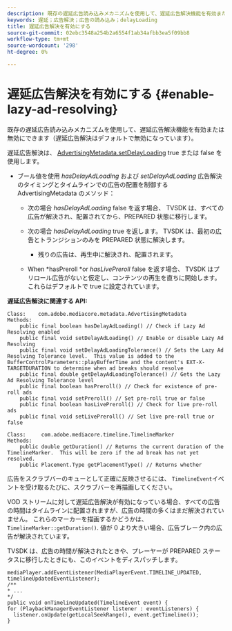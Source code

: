 ```yaml
---
description: 既存の遅延広告読み込みメカニズムを使用して、遅延広告解決機能を有効または無効にできます（遅延広告解決はデフォルトで無効になっています）。
keywords: 遅延；広告解決；広告の読み込み；delayLoading
title: 遅延広告解決を有効にする
source-git-commit: 02ebc3548a254b2a6554f1ab34afbb3ea5f09bb8
workflow-type: tm+mt
source-wordcount: '298'
ht-degree: 0%

---
```


# 遅延広告解決を有効にする {#enable-lazy-ad-resolving}

既存の遅延広告読み込みメカニズムを使用して、遅延広告解決機能を有効または無効にできます（遅延広告解決はデフォルトで無効になっています）。

遅延広告解決は、 [AdvertisingMetadata.setDelayLoading](https://help.adobe.com/en_US/primetime/api/psdk/javadoc_2.4/com/adobe/mediacore/metadata/AdvertisingMetadata.html#setDelayAdLoading-boolean-) true または false を使用します。

* ブール値を使用 *hasDelayAdLoading* および *setDelayAdLoading* 広告解決のタイミングとタイムラインでの広告の配置を制御する AdvertisingMetadata のメソッド：

   * 次の場合 *hasDelayAdLoading* false を返す場合、 TVSDK は、すべての広告が解決され、配置されてから、PREPARED 状態に移行します。
   * 次の場合 *hasDelayAdLoading* true を返します。 TVSDK は、最初の広告とトランジションのみを PREPARED 状態に解決します。

      * 残りの広告は、再生中に解決され、配置されます。

   * When *hasPreroll *or *hasLivePreroll* false を返す場合、 TVSDK はプリロール広告がないと仮定し、コンテンツの再生を直ちに開始します。 これらはデフォルトで true に設定されています。

**遅延広告解決に関連する API:**

```
Class:    com.adobe.mediacore.metadata.AdvertisingMetadata 
Methods: 
    public final boolean hasDelayAdLoading() // Check if Lazy Ad Resolving enabled 
    public final void setDelayAdLoading() // Enable or disable Lazy Ad Resolving 
    public final void setDelayAdLoadingTolerance() // Sets the Lazy Ad Resolving Tolerance level.  This value is added to the BufferControlParameters::playBufferTime and the content's EXT-X-TARGETDURATION to determine when ad breaks should resolve 
    public final double getDelayAdLoadingTolerance() // Gets the Lazy Ad Resolving Tolerance level 
    public final boolean hasPreroll() // Check for existence of pre-roll ads 
    public final void setPreroll() // Set pre-roll true or false 
    public final boolean hasLivePreroll() // Check for live pre-roll ads 
    public final void setLivePreroll() // Set live pre-roll true or false

Class:     com.adobe.mediacore.timeline.TimelineMarker 
Methods: 
    public double getDuration() // Returns the current duration of the TimelineMarker.  This will be zero if the ad break has not yet resolved. 
    public Placement.Type getPlacementType() // Returns whether
```

広告をスクラブバーのキューとして正確に反映させるには、 `TimelineEvent`イベントを受け取るたびに、スクラブバーを再描画してください。

VOD ストリームに対して遅延広告解決が有効になっている場合、すべての広告の時間はタイムラインに配置されますが、広告の時間の多くはまだ解決されていません。 これらのマーカーを描画するかどうかは、 `TimelineMarker::getDuration()`. 値が 0 より大きい場合、広告ブレーク内の広告が解決されています。

TVSDK は、広告の時間が解決されたときや、プレーヤーが PREPARED ステータスに移行したときにも、このイベントをディスパッチします。

```
mediaPlayer.addEventListener(MediaPlayerEvent.TIMELINE_UPDATED, timelineUpdatedEventListener); 
/** 
* ... 
*/ 
public void onTimelineUpdated(TimelineEvent event) { 
for (PlaybackManagerEventListener listener : eventListeners) { 
  listener.onUpdate(getLocalSeekRange(), event.getTimeline()); 
}
```

